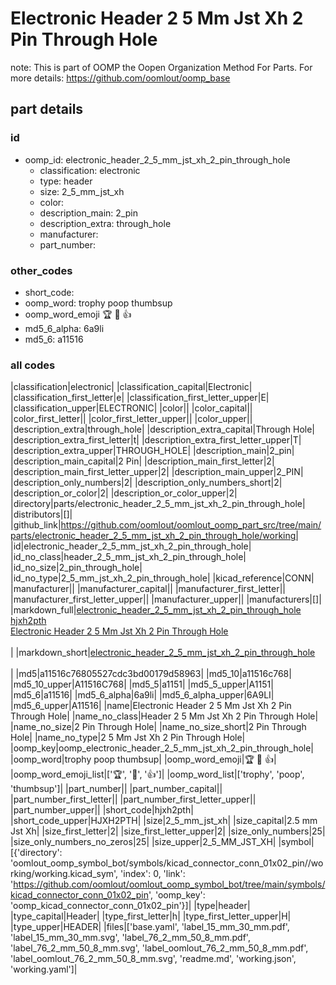 # Electronic Header 2 5 Mm Jst Xh 2 Pin Through Hole  

note: This is part of OOMP the Oopen Organization Method For Parts. For more details: https://github.com/oomlout/oomp_base

##  part details





### id
* oomp_id: electronic_header_2_5_mm_jst_xh_2_pin_through_hole
  * classification: electronic
  * type: header
  * size: 2_5_mm_jst_xh
  * color: 
  * description_main: 2_pin
  * description_extra: through_hole
  * manufacturer: 
  * part_number: 

### other_codes
* short_code: 
* oomp_word: trophy poop thumbsup
* oomp_word_emoji :trophy: :poop: :thumbsup:
* md5_6_alpha: 6a9li
* md5_6: a11516

### all codes 
|classification|electronic|
|classification_capital|Electronic|
|classification_first_letter|e|
|classification_first_letter_upper|E|
|classification_upper|ELECTRONIC|
|color||
|color_capital||
|color_first_letter||
|color_first_letter_upper||
|color_upper||
|description_extra|through_hole|
|description_extra_capital|Through Hole|
|description_extra_first_letter|t|
|description_extra_first_letter_upper|T|
|description_extra_upper|THROUGH_HOLE|
|description_main|2_pin|
|description_main_capital|2 Pin|
|description_main_first_letter|2|
|description_main_first_letter_upper|2|
|description_main_upper|2_PIN|
|description_only_numbers|2|
|description_only_numbers_short|2|
|description_or_color|2|
|description_or_color_upper|2|
|directory|parts/electronic_header_2_5_mm_jst_xh_2_pin_through_hole|
|distributors|[]|
|github_link|https://github.com/oomlout/oomlout_oomp_part_src/tree/main/parts/electronic_header_2_5_mm_jst_xh_2_pin_through_hole/working|
|id|electronic_header_2_5_mm_jst_xh_2_pin_through_hole|
|id_no_class|header_2_5_mm_jst_xh_2_pin_through_hole|
|id_no_size|2_pin_through_hole|
|id_no_type|2_5_mm_jst_xh_2_pin_through_hole|
|kicad_reference|CONN|
|manufacturer||
|manufacturer_capital||
|manufacturer_first_letter||
|manufacturer_first_letter_upper||
|manufacturer_upper||
|manufacturers|[]|
|markdown_full|[electronic_header_2_5_mm_jst_xh_2_pin_through_hole](https://github.com/oomlout/oomlout_oomp_part_src/tree/main/parts/electronic_header_2_5_mm_jst_xh_2_pin_through_hole/working)<br>[hjxh2pth](https://github.com/oomlout/oomlout_oomp_part_src/tree/main/parts/electronic_header_2_5_mm_jst_xh_2_pin_through_hole/working)<br>[Electronic Header 2 5 Mm Jst Xh 2 Pin Through Hole](https://github.com/oomlout/oomlout_oomp_part_src/tree/main/parts/electronic_header_2_5_mm_jst_xh_2_pin_through_hole/working)<br><br>|
|markdown_short|[electronic_header_2_5_mm_jst_xh_2_pin_through_hole](https://github.com/oomlout/oomlout_oomp_part_src/tree/main/parts/electronic_header_2_5_mm_jst_xh_2_pin_through_hole/working)<br><br>|
|md5|a11516c76805527cdc3bd00179d58963|
|md5_10|a11516c768|
|md5_10_upper|A11516C768|
|md5_5|a1151|
|md5_5_upper|A1151|
|md5_6|a11516|
|md5_6_alpha|6a9li|
|md5_6_alpha_upper|6A9LI|
|md5_6_upper|A11516|
|name|Electronic Header 2 5 Mm Jst Xh 2 Pin Through Hole|
|name_no_class|Header 2 5 Mm Jst Xh 2 Pin Through Hole|
|name_no_size|2 Pin Through Hole|
|name_no_size_short|2 Pin Through Hole|
|name_no_type|2 5 Mm Jst Xh 2 Pin Through Hole|
|oomp_key|oomp_electronic_header_2_5_mm_jst_xh_2_pin_through_hole|
|oomp_word|trophy poop thumbsup|
|oomp_word_emoji|:trophy: :poop: :thumbsup:|
|oomp_word_emoji_list|[':trophy:', ':poop:', ':thumbsup:']|
|oomp_word_list|['trophy', 'poop', 'thumbsup']|
|part_number||
|part_number_capital||
|part_number_first_letter||
|part_number_first_letter_upper||
|part_number_upper||
|short_code|hjxh2pth|
|short_code_upper|HJXH2PTH|
|size|2_5_mm_jst_xh|
|size_capital|2.5 mm Jst Xh|
|size_first_letter|2|
|size_first_letter_upper|2|
|size_only_numbers|25|
|size_only_numbers_no_zeros|25|
|size_upper|2_5_MM_JST_XH|
|symbol|[{'directory': 'oomlout_oomp_symbol_bot/symbols/kicad_connector_conn_01x02_pin//working/working.kicad_sym', 'index': 0, 'link': 'https://github.com/oomlout/oomlout_oomp_symbol_bot/tree/main/symbols/kicad_connector_conn_01x02_pin', 'oomp_key': 'oomp_kicad_connector_conn_01x02_pin'}]|
|type|header|
|type_capital|Header|
|type_first_letter|h|
|type_first_letter_upper|H|
|type_upper|HEADER|
|files|['base.yaml', 'label_15_mm_30_mm.pdf', 'label_15_mm_30_mm.svg', 'label_76_2_mm_50_8_mm.pdf', 'label_76_2_mm_50_8_mm.svg', 'label_oomlout_76_2_mm_50_8_mm.pdf', 'label_oomlout_76_2_mm_50_8_mm.svg', 'readme.md', 'working.json', 'working.yaml']|
